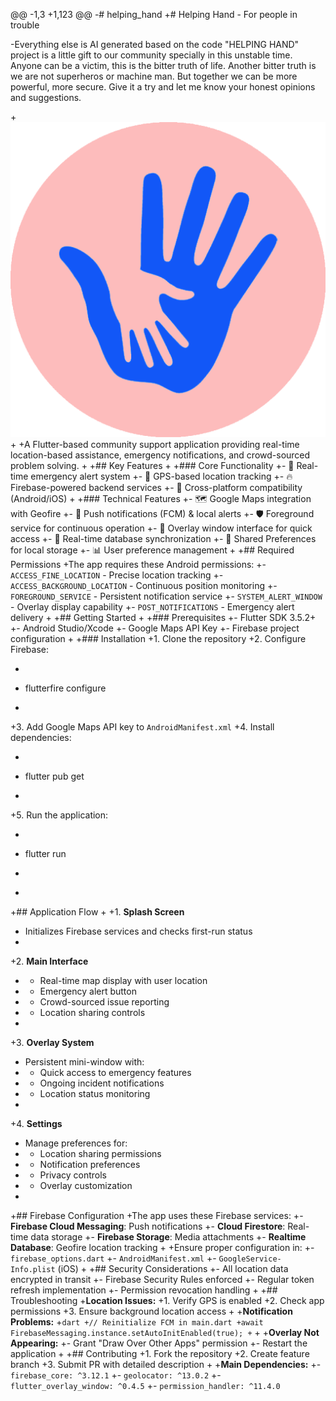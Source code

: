 @@ -1,3 +1,123 @@
-# helping_hand
+# Helping Hand - For people in trouble
 
-Everything else is AI generated based on the code
    "HELPING HAND" project is a little gift to our community specially in this unstable time. Anyone can be a victim, this is the bitter truth of life. Another bitter truth is we are not superheros or machine man. But together we can be more powerful, more secure. Give it a try and let me know your honest opinions and suggestions. 

+![App Logo](media/image/hh-logo.png)
+
+A Flutter-based community support application providing real-time location-based assistance, emergency notifications, and crowd-sourced problem solving.
+
+## Key Features
+
+### Core Functionality
+- 🚨 Real-time emergency alert system
+- 📍 GPS-based location tracking
+- 🔥 Firebase-powered backend services
+- 📱 Cross-platform compatibility (Android/iOS)
+
+### Technical Features
+- 🗺️ Google Maps integration with Geofire
+- 🔔 Push notifications (FCM) & local alerts
+- 🛡️ Foreground service for continuous operation
+- 📲 Overlay window interface for quick access
+- 🔄 Real-time database synchronization
+- 🔐 Shared Preferences for local storage
+- 📊 User preference management
+
+## Required Permissions
+The app requires these Android permissions:
+- `ACCESS_FINE_LOCATION` - Precise location tracking
+- `ACCESS_BACKGROUND_LOCATION` - Continuous position monitoring
+- `FOREGROUND_SERVICE` - Persistent notification service
+- `SYSTEM_ALERT_WINDOW` - Overlay display capability
+- `POST_NOTIFICATIONS` - Emergency alert delivery
+
+## Getting Started
+
+### Prerequisites
+- Flutter SDK 3.5.2+
+- Android Studio/Xcode
+- Google Maps API Key
+- Firebase project configuration
+
+### Installation
+1. Clone the repository
+2. Configure Firebase:
+   ```bash
+   flutterfire configure
+   ```
+3. Add Google Maps API key to `AndroidManifest.xml`
+4. Install dependencies:
+   ```bash
+   flutter pub get
+   ```
+5. Run the application:
+   ```bash
+   flutter run
+   ```
+
+## Application Flow
+
+1. **Splash Screen**  
+   Initializes Firebase services and checks first-run status
+
+2. **Main Interface**  
+   - Real-time map display with user location
+   - Emergency alert button
+   - Crowd-sourced issue reporting
+   - Location sharing controls
+
+3. **Overlay System**  
+   Persistent mini-window with:
+   - Quick access to emergency features
+   - Ongoing incident notifications
+   - Location status monitoring
+
+4. **Settings**  
+   Manage preferences for:
+   - Location sharing permissions
+   - Notification preferences
+   - Privacy controls
+   - Overlay customization
+
+## Firebase Configuration
+The app uses these Firebase services:
+- **Firebase Cloud Messaging**: Push notifications
+- **Cloud Firestore**: Real-time data storage
+- **Firebase Storage**: Media attachments
+- **Realtime Database**: Geofire location tracking
+
+Ensure proper configuration in:
+- `firebase_options.dart`
+- `AndroidManifest.xml`
+- `GoogleService-Info.plist` (iOS)
+
+## Security Considerations
+- All location data encrypted in transit
+- Firebase Security Rules enforced
+- Regular token refresh implementation
+- Permission revocation handling
+
+## Troubleshooting
+**Location Issues:**
+1. Verify GPS is enabled
+2. Check app permissions
+3. Ensure background location access
+
+**Notification Problems:**
+```dart
+// Reinitialize FCM in main.dart
+await FirebaseMessaging.instance.setAutoInitEnabled(true);
+```
+
+**Overlay Not Appearing:**
+- Grant "Draw Over Other Apps" permission
+- Restart the application
+
+## Contributing
+1. Fork the repository
+2. Create feature branch
+3. Submit PR with detailed description
+
+**Main Dependencies:**
+- `firebase_core: ^3.12.1`
+- `geolocator: ^13.0.2`
+- `flutter_overlay_window: ^0.4.5`
+- `permission_handler: ^11.4.0`
